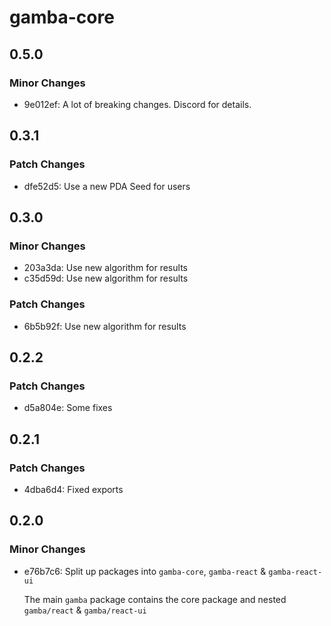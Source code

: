 # gamba-core

## 0.5.0

### Minor Changes

- 9e012ef: A lot of breaking changes. Discord for details.

## 0.3.1

### Patch Changes

- dfe52d5: Use a new PDA Seed for users

## 0.3.0

### Minor Changes

- 203a3da: Use new algorithm for results
- c35d59d: Use new algorithm for results

### Patch Changes

- 6b5b92f: Use new algorithm for results

## 0.2.2

### Patch Changes

- d5a804e: Some fixes

## 0.2.1

### Patch Changes

- 4dba6d4: Fixed exports

## 0.2.0

### Minor Changes

- e76b7c6: Split up packages into `gamba-core`, `gamba-react` & `gamba-react-ui`

  The main `gamba` package contains the core package and nested `gamba/react` & `gamba/react-ui`
